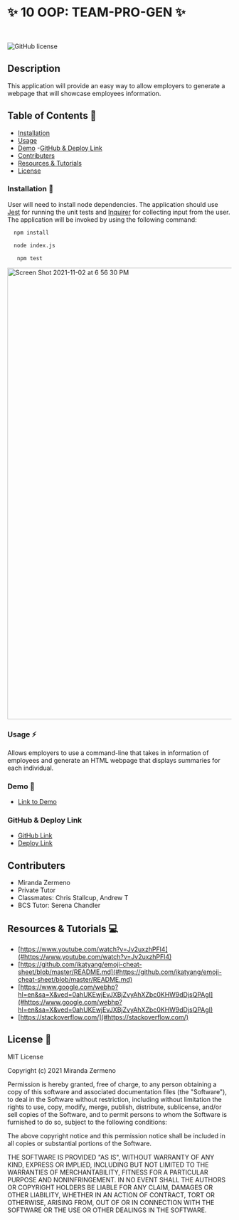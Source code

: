 # ✨ 10 OOP: TEAM-PRO-GEN ✨

<br />

![GitHub license](https://img.shields.io/badge/license-MIT-ff69b4.svg) <br />

## Description
This application will provide an easy way to allow employers to generate a webpage that will showcase employees information. 


## Table of Contents 🔎
- [Installation](#installation)
- [Usage](#usage)
- [Demo](#demo)
 -[GitHub & Deploy Link](#githubdeploylink)
- [Contributers](#contributers)
- [Resources & Tutorials](#resources&tutorials)
- [License](#license)

### Installation  💾
User will need to install node dependencies. The application should use [Jest](https://www.npmjs.com/package/jest) for running the unit tests and [Inquirer](https://www.npmjs.com/package/inquirer) for collecting input from the user. The application will be invoked by using the following command:

```bash
  npm install 
``` 
```bash
  node index.js
```
```bash
   npm test
```

<img width="1016" alt="Screen Shot 2021-11-02 at 6 56 30 PM" src="https://user-images.githubusercontent.com/87839888/139967648-0860d6b9-a05b-4d6f-82a6-c9c07ee0eec7.png">

### Usage ⚡
Allows employers to  use  a command-line that takes in information of employees  and generate an HTML webpage that displays summaries for each individual. 

### Demo 🎥

* [Link to Demo](https://watch.screencastify.com/v/g0Y1TyEex9aNs89MVOBm)

### GitHub & Deploy Link

* [GitHub Link](https://github.com/Zermeno94/TEAM-PRO-GEN)
* [Deploy Link](https://zermeno94.github.io/TEAM-PRO-GEN/)

## Contributers
* Miranda Zermeno
* Private Tutor
* Classmates: Chris Stallcup, Andrew T
* BCS Tutor: Serena Chandler


## Resources & Tutorials  💻

* [https://www.youtube.com/watch?v=Jv2uxzhPFl4](#https://www.youtube.com/watch?v=Jv2uxzhPFl4)
* [https://github.com/ikatyang/emoji-cheat-sheet/blob/master/README.md](#https://github.com/ikatyang/emoji-cheat-sheet/blob/master/README.md)
* [https://www.google.com/webhp?hl=en&sa=X&ved=0ahUKEwjEvJXBjZvyAhXZbc0KHW9dDjsQPAgI](#https://www.google.com/webhp?hl=en&sa=X&ved=0ahUKEwjEvJXBjZvyAhXZbc0KHW9dDjsQPAgI)
* [https://stackoverflow.com/](#https://stackoverflow.com/)


## License 📍
MIT License

Copyright (c) 2021 Miranda Zermeno

Permission is hereby granted, free of charge, to any person obtaining a copy
of this software and associated documentation files (the "Software"), to deal
in the Software without restriction, including without limitation the rights
to use, copy, modify, merge, publish, distribute, sublicense, and/or sell
copies of the Software, and to permit persons to whom the Software is
furnished to do so, subject to the following conditions:

The above copyright notice and this permission notice shall be included in all
copies or substantial portions of the Software.

THE SOFTWARE IS PROVIDED "AS IS", WITHOUT WARRANTY OF ANY KIND, EXPRESS OR
IMPLIED, INCLUDING BUT NOT LIMITED TO THE WARRANTIES OF MERCHANTABILITY,
FITNESS FOR A PARTICULAR PURPOSE AND NONINFRINGEMENT. IN NO EVENT SHALL THE
AUTHORS OR COPYRIGHT HOLDERS BE LIABLE FOR ANY CLAIM, DAMAGES OR OTHER
LIABILITY, WHETHER IN AN ACTION OF CONTRACT, TORT OR OTHERWISE, ARISING FROM,
OUT OF OR IN CONNECTION WITH THE SOFTWARE OR THE USE OR OTHER DEALINGS IN THE
SOFTWARE.
